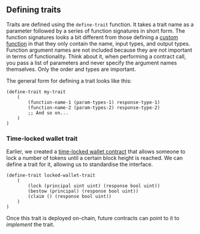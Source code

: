 ## Defining traits

Traits are defined using the `define-trait` function. It takes a trait name as a
parameter followed by a series of function signatures in short form. The
function signatures looks a bit different from those defining a
[custom function](ch05-00-functions.md) in that they only contain the name,
input types, and output types. Function argument names are not included because
they are not important in terms of functionality. Think about it, when performing 
a contract call, you pass a list of parameters and never specify the argument
names themselves. Only the order and types are important.

The general form for defining a trait looks like this:

```Clarity,{"nonplayable":true}
(define-trait my-trait
	(
		(function-name-1 (param-types-1) response-type-1)
		(function-name-2 (param-types-2) response-type-2)
		;; And so on...
	)
)
```

### Time-locked wallet trait

Earlier, we created a
[time-locked wallet contract](ch08-01-time-locked-wallet.md) that allows someone
to lock a number of tokens until a certain block height is reached. We can
define a trait for it, allowing us to standardise the interface.

```Clarity,{"nonplayable":true}
(define-trait locked-wallet-trait
	(
		(lock (principal uint uint) (response bool uint))
		(bestow (principal) (response bool uint))
		(claim () (response bool uint))
	)
)
```

Once this trait is deployed on-chain, future contracts can point to it to
_implement_ the trait.
